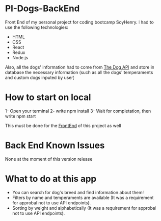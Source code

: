 # PI-Dogs-BackEnd
Front End of my personal project for coding bootcamp SoyHenry. I had to use the following technologies:
- HTML
- CSS
- React
- Redux
- Node.js

Also, all the dogs' information had to come from <a href="https://thedogapi.com/">The Dog API</a> and store in database the necessary information (such as all the dogs' temperaments and custom dogs inputed by user)

# How to start on local
1- Open your terminal
2- write npm install
3- Wait for completation, then write npm start

This must be done for the <a href="https://github.com/LeonardoRosales1485/pi-dogs-front/">FrontEnd</a> of this project as well

# Back End Known Issues

None at the moment of this version release

# What to do at this app

- You can search for dog's breed and find information about them!
- Filters by name and temperaments are available (It was a requirement for approbal not to use API endpoints).
- Sorting by weight and alphabetically (It was a requirement for approbal not to use API endpoints).
